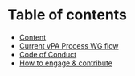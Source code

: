 # Table of contents

* [Content](README.md)
* [Current vPA Process WG flow](current-vpa-process-wg-flow.md)
* [Code of Conduct](code-of-conduct.md)
* [How to engage & contribute](how-to-engage-and-contribute.md)
